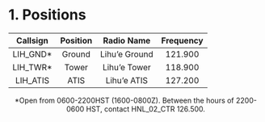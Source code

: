 # 1. Positions

| Callsign           | Position          | Radio Name           | Frequency                       |
| :------------------: | :----------------: | :------------------: | :---------------------------: |
| LIH_GND* | Ground | Lihu’e Ground | 121.900 |
| LIH_TWR* | Tower | Lihu’e Tower | 118.900 |
| LIH_ATIS | ATIS | Lihu’e ATIS | 127.200 |

<p style="text-align: center;">*Open from 0600-2200HST (1600-0800Z). Between the hours of 2200-0600 HST, contact HNL_02_CTR 126.500.</p>